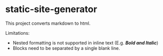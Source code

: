 # static-site-generator

This project converts markdown to html.

Limitations:

* Nested formatting is not supported in inline text (E.g. **_Bold and Italic_**)
* Blocks need to be separated by a single blank line.


